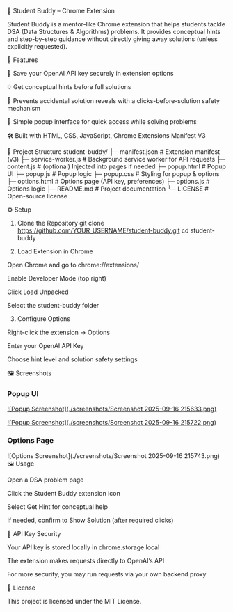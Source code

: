 📘 Student Buddy – Chrome Extension

Student Buddy is a mentor-like Chrome extension that helps students tackle DSA (Data Structures & Algorithms) problems.
It provides conceptual hints and step-by-step guidance without directly giving away solutions (unless explicitly requested).

🚀 Features

🔑 Save your OpenAI API key securely in extension options

💡 Get conceptual hints before full solutions

🛑 Prevents accidental solution reveals with a clicks-before-solution safety mechanism

🎨 Simple popup interface for quick access while solving problems

🛠 Built with HTML, CSS, JavaScript, Chrome Extensions Manifest V3

📂 Project Structure
student-buddy/
├─ manifest.json        # Extension manifest (v3)
├─ service-worker.js    # Background service worker for API requests
├─ content.js           # (optional) Injected into pages if needed
├─ popup.html           # Popup UI
├─ popup.js             # Popup logic
├─ popup.css            # Styling for popup & options
├─ options.html         # Options page (API key, preferences)
├─ options.js           # Options logic
├─ README.md            # Project documentation
└─ LICENSE              # Open-source license

⚙️ Setup
1. Clone the Repository
git clone https://github.com/YOUR_USERNAME/student-buddy.git
cd student-buddy

2. Load Extension in Chrome

Open Chrome and go to chrome://extensions/

Enable Developer Mode (top right)

Click Load Unpacked

Select the student-buddy folder

3. Configure Options

Right-click the extension → Options

Enter your OpenAI API Key

Choose hint level and solution safety settings

🖼️ Screenshots
### Popup UI
[![Popup Screenshot](./screenshots/Screenshot 2025-09-16 215633.png)](https://github.com/NavjotSingh73/student-buddy/blob/main/screenshots/Screenshot%202025-09-16%20215633.png)

[![Popup Screenshot](./screenshots/Screenshot 2025-09-16 215722.png)](https://github.com/NavjotSingh73/student-buddy/blob/main/screenshots/Screenshot%202025-09-16%20215722.png)
### Options Page
![Options Screenshot](./screenshots/Screenshot 2025-09-16 215743.png)  
🖼️ Usage

Open a DSA problem page

Click the Student Buddy extension icon

Select Get Hint for conceptual help

If needed, confirm to Show Solution (after required clicks)

🔐 API Key Security

Your API key is stored locally in chrome.storage.local

The extension makes requests directly to OpenAI’s API

For more security, you may run requests via your own backend proxy

📜 License

This project is licensed under the MIT License.
